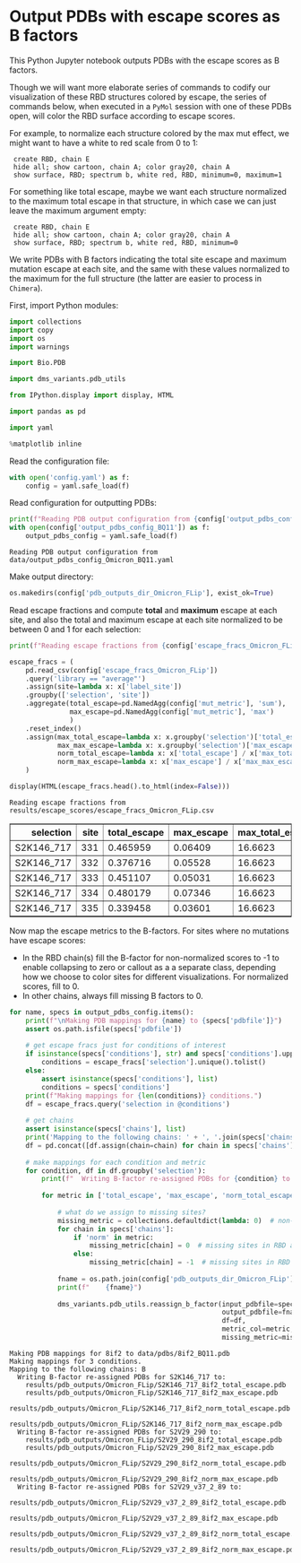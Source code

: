 # Output PDBs with escape scores as B factors
This Python Jupyter notebook outputs PDBs with the escape scores as B factors.

Though we will want more elaborate series of commands to codify our visualization of these RBD structures colored by escape, the series of commands below, when executed in a `PyMol` session with one of these PDBs open, will color the RBD surface according to escape scores.

For example, to normalize each structure colored by the max mut effect, we might want to have a white to red scale from 0 to 1:

     create RBD, chain E
     hide all; show cartoon, chain A; color gray20, chain A
     show surface, RBD; spectrum b, white red, RBD, minimum=0, maximum=1
     
For something like total escape, maybe we want each structure normalized to the maximum total escape in that structure, in which case we can just leave the maximum argument empty:

     create RBD, chain E
     hide all; show cartoon, chain A; color gray20, chain A
     show surface, RBD; spectrum b, white red, RBD, minimum=0
     
We write PDBs with B factors indicating the total site escape and maximum mutation escape at each site, and the same with these values normalized to the maximum for the full structure (the latter are easier to process in `Chimera`).

First, import Python modules:


```python
import collections
import copy
import os
import warnings

import Bio.PDB

import dms_variants.pdb_utils

from IPython.display import display, HTML

import pandas as pd

import yaml

%matplotlib inline
```

Read the configuration file:


```python
with open('config.yaml') as f:
    config = yaml.safe_load(f)
```

Read configuration for outputting PDBs:


```python
print(f"Reading PDB output configuration from {config['output_pdbs_config_BQ11']}")
with open(config['output_pdbs_config_BQ11']) as f:
    output_pdbs_config = yaml.safe_load(f)
```

    Reading PDB output configuration from data/output_pdbs_config_Omicron_BQ11.yaml


Make output directory:


```python
os.makedirs(config['pdb_outputs_dir_Omicron_FLip'], exist_ok=True)
```

Read escape fractions and compute **total** and **maximum** escape at each site, and also the total and maximum escape at each site normalized to be between 0 and 1 for each selection:


```python
print(f"Reading escape fractions from {config['escape_fracs_Omicron_FLip']}")

escape_fracs = (
    pd.read_csv(config['escape_fracs_Omicron_FLip'])
    .query('library == "average"')
    .assign(site=lambda x: x['label_site'])
    .groupby(['selection', 'site'])
    .aggregate(total_escape=pd.NamedAgg(config['mut_metric'], 'sum'),
               max_escape=pd.NamedAgg(config['mut_metric'], 'max')
               )
    .reset_index()
    .assign(max_total_escape=lambda x: x.groupby('selection')['total_escape'].transform('max'),
            max_max_escape=lambda x: x.groupby('selection')['max_escape'].transform('max'),
            norm_total_escape=lambda x: x['total_escape'] / x['max_total_escape'],
            norm_max_escape=lambda x: x['max_escape'] / x['max_max_escape'])
    )

display(HTML(escape_fracs.head().to_html(index=False)))
```

    Reading escape fractions from results/escape_scores/escape_fracs_Omicron_FLip.csv



<table border="1" class="dataframe">
  <thead>
    <tr style="text-align: right;">
      <th>selection</th>
      <th>site</th>
      <th>total_escape</th>
      <th>max_escape</th>
      <th>max_total_escape</th>
      <th>max_max_escape</th>
      <th>norm_total_escape</th>
      <th>norm_max_escape</th>
    </tr>
  </thead>
  <tbody>
    <tr>
      <td>S2K146_717</td>
      <td>331</td>
      <td>0.465959</td>
      <td>0.06409</td>
      <td>16.6623</td>
      <td>0.9698</td>
      <td>0.027965</td>
      <td>0.066086</td>
    </tr>
    <tr>
      <td>S2K146_717</td>
      <td>332</td>
      <td>0.376716</td>
      <td>0.05528</td>
      <td>16.6623</td>
      <td>0.9698</td>
      <td>0.022609</td>
      <td>0.057001</td>
    </tr>
    <tr>
      <td>S2K146_717</td>
      <td>333</td>
      <td>0.451107</td>
      <td>0.05031</td>
      <td>16.6623</td>
      <td>0.9698</td>
      <td>0.027074</td>
      <td>0.051877</td>
    </tr>
    <tr>
      <td>S2K146_717</td>
      <td>334</td>
      <td>0.480179</td>
      <td>0.07346</td>
      <td>16.6623</td>
      <td>0.9698</td>
      <td>0.028818</td>
      <td>0.075748</td>
    </tr>
    <tr>
      <td>S2K146_717</td>
      <td>335</td>
      <td>0.339458</td>
      <td>0.03601</td>
      <td>16.6623</td>
      <td>0.9698</td>
      <td>0.020373</td>
      <td>0.037131</td>
    </tr>
  </tbody>
</table>


Now map the escape metrics to the B-factors.
For sites where no mutations have escape scores:
 - In the RBD chain(s) fill the B-factor for non-normalized scores to -1 to enable collapsing to zero or callout as a a separate class, depending how we choose to color sites for different visualizations. For normalized scores, fill to 0.
 - In other chains, always fill missing B factors to 0.  


```python
for name, specs in output_pdbs_config.items():
    print(f"\nMaking PDB mappings for {name} to {specs['pdbfile']}")
    assert os.path.isfile(specs['pdbfile'])
    
    # get escape fracs just for conditions of interest
    if isinstance(specs['conditions'], str) and specs['conditions'].upper() == 'ALL':
        conditions = escape_fracs['selection'].unique().tolist()
    else:
        assert isinstance(specs['conditions'], list)
        conditions = specs['conditions']
    print(f"Making mappings for {len(conditions)} conditions.")
    df = escape_fracs.query('selection in @conditions')
    
    # get chains
    assert isinstance(specs['chains'], list)
    print('Mapping to the following chains: ' + ', '.join(specs['chains']))
    df = pd.concat([df.assign(chain=chain) for chain in specs['chains']], ignore_index=True)
    
    # make mappings for each condition and metric
    for condition, df in df.groupby('selection'):
        print(f"  Writing B-factor re-assigned PDBs for {condition} to:")
    
        for metric in ['total_escape', 'max_escape', 'norm_total_escape', 'norm_max_escape']:
        
            # what do we assign to missing sites?
            missing_metric = collections.defaultdict(lambda: 0)  # non-RBD chains always fill to zero
            for chain in specs['chains']:
                if 'norm' in metric:
                    missing_metric[chain] = 0  # missing sites in RBD are 0 for normalized metric PDBs
                else:
                    missing_metric[chain] = -1  # missing sites in RBD are -1 for non-normalized metric PDBs
        
            fname = os.path.join(config['pdb_outputs_dir_Omicron_FLip'], f"{condition}_{name}_{metric}.pdb")
            print(f"    {fname}")
            
            dms_variants.pdb_utils.reassign_b_factor(input_pdbfile=specs['pdbfile'],
                                                     output_pdbfile=fname,
                                                     df=df,
                                                     metric_col=metric,
                                                     missing_metric=missing_metric)
```

    
    Making PDB mappings for 8if2 to data/pdbs/8if2_BQ11.pdb
    Making mappings for 3 conditions.
    Mapping to the following chains: B
      Writing B-factor re-assigned PDBs for S2K146_717 to:
        results/pdb_outputs/Omicron_FLip/S2K146_717_8if2_total_escape.pdb
        results/pdb_outputs/Omicron_FLip/S2K146_717_8if2_max_escape.pdb
        results/pdb_outputs/Omicron_FLip/S2K146_717_8if2_norm_total_escape.pdb
        results/pdb_outputs/Omicron_FLip/S2K146_717_8if2_norm_max_escape.pdb
      Writing B-factor re-assigned PDBs for S2V29_290 to:
        results/pdb_outputs/Omicron_FLip/S2V29_290_8if2_total_escape.pdb
        results/pdb_outputs/Omicron_FLip/S2V29_290_8if2_max_escape.pdb
        results/pdb_outputs/Omicron_FLip/S2V29_290_8if2_norm_total_escape.pdb
        results/pdb_outputs/Omicron_FLip/S2V29_290_8if2_norm_max_escape.pdb
      Writing B-factor re-assigned PDBs for S2V29_v37_2_89 to:
        results/pdb_outputs/Omicron_FLip/S2V29_v37_2_89_8if2_total_escape.pdb
        results/pdb_outputs/Omicron_FLip/S2V29_v37_2_89_8if2_max_escape.pdb
        results/pdb_outputs/Omicron_FLip/S2V29_v37_2_89_8if2_norm_total_escape.pdb
        results/pdb_outputs/Omicron_FLip/S2V29_v37_2_89_8if2_norm_max_escape.pdb



```python

```
